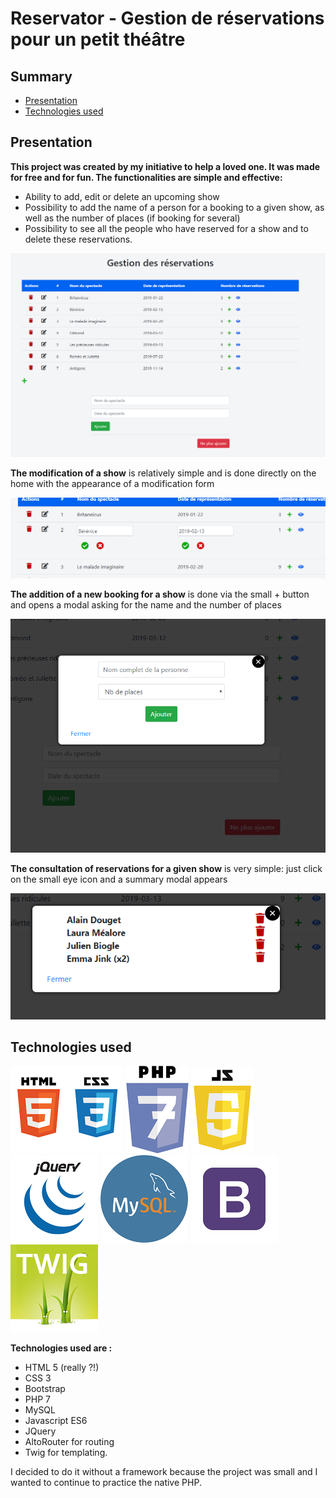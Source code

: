 # Reservator - Gestion de réservations pour un petit théâtre
## Summary
- [Presentation](#presentation)
- [Technologies used](#technologies-used)

## Presentation

**This project was created by my initiative to help a loved one. It was made for free and for fun. The functionalities are simple and effective:**
- Ability to add, edit or delete an upcoming show
- Possibility to add the name of a person for a booking to a given show, as well as the number of places (if booking for several)
- Possibility to see all the people who have reserved for a show and to delete these reservations.

![homePage](public/assets/gitimages/home.png?raw=true "Main Page")

**The modification of a show** is relatively simple and is done directly on the home with the appearance of a modification form

![editShow](public/assets/gitimages/editshow.png?raw=true "Edit Show")

**The addition of a new booking for a show** is done via the small + button and opens a modal asking for the name and the number of places 

![addBook](public/assets/gitimages/addbook.png?raw=true "New Booking")

**The consultation of reservations for a given show** is very simple: just click on the small eye icon and a summary modal appears

![seeBook](public/assets/gitimages/seebook.png?raw=true "See booking")

## Technologies used
![HTML](public/assets/gitimages/logohtml.png?raw=true "HTML")
![PHP](public/assets/gitimages/logophp.png?raw=true "PHP")
![JS](public/assets/gitimages/logojs.png?raw=true "JS")
![JQuery](public/assets/gitimages/logojquery.png?raw=true "JQuery")
![MySQL](public/assets/gitimages/logomysql.png?raw=true "MySQL")
![Bootstrap](public/assets/gitimages/logobootstrap.png?raw=true "Bootstrap")
![Twig](public/assets/gitimages/twiglogo.png?raw=true "Twig")

**Technologies used are :** 

- HTML 5 (really ?!)
- CSS 3
- Bootstrap 
- PHP 7 
- MySQL
- Javascript ES6
- JQuery
- AltoRouter for routing 
- Twig for templating.

I decided to do it without a framework because the project was small and I wanted to continue to practice the native PHP.

